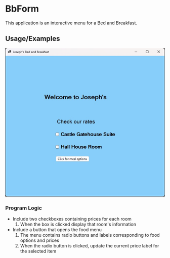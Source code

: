 # BbForm

This application is an interactive menu for a Bed and Breakfast.

## Usage/Examples

![App Screenshot](https://raw.githubusercontent.com/josephestes/BbForm/master/files/BbForm.jpg)

### Program Logic

- Include two checkboxes containing prices for each room
  1. When the box is clicked display that room's information
- Include a button that opens the food menu
  1.  The menu contains radio buttons and labels corresponding to food options and prices
  2. When the radio button is clicked, update the current price label for the selected item
